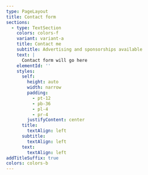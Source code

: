 ```yaml
---
type: PageLayout
title: Contact form
sections:
  - type: TextSection
    colors: colors-f
    variant: variant-a
    title: Contact me
    subtitle: Advertising and sponsorships available
    text: |
      Contact form will go here
    elementId: ''
    styles:
      self:
        height: auto
        width: narrow
        padding:
          - pt-12
          - pb-36
          - pl-4
          - pr-4
        justifyContent: center
      title:
        textAlign: left
      subtitle:
        textAlign: left
      text:
        textAlign: left
addTitleSuffix: true
colors: colors-b
---
```


